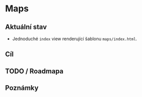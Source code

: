 # Maps

## Aktuální stav
- Jednoduché `index` view renderující šablonu `maps/index.html`.

## Cíl

## TODO / Roadmapa

## Poznámky
